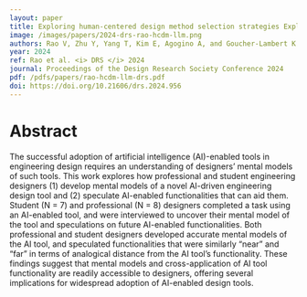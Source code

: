 ```yaml
---
layout: paper
title: Exploring human-centered design method selection strategies Exploring human-centered design method selection strategies with large language models with large language models 
image: /images/papers/2024-drs-rao-hcdm-llm.png
authors: Rao V, Zhu Y, Yang T, Kim E, Agogino A, and Goucher-Lambert K.
year: 2024
ref: Rao et al. <i> DRS </i> 2024
journal: Proceedings of the Design Research Society Conference 2024
pdf: /pdfs/papers/rao-hcdm-llm-drs.pdf
doi: https://doi.org/10.21606/drs.2024.956
---
```



# Abstract
The successful adoption of artificial intelligence (AI)-enabled tools in engineering design requires an understanding of designers’ mental models of such tools. This work explores how professional and student engineering designers (1) develop mental models of a novel AI-driven engineering design tool and (2) speculate AI-enabled functionalities that can aid them. Student (N = 7) and professional (N = 8) designers completed a task using an AI-enabled tool, and were interviewed to uncover their mental model of the tool and speculations on future AI-enabled functionalities. Both professional
and student designers developed accurate mental models of the AI tool, and speculated functionalities that were similarly “near” and “far” in terms of analogical distance from the AI tool’s functionality. These findings suggest that mental models and cross-application of AI tool functionality are readily accessible to designers, offering several implications for widespread adoption of AI-enabled design tools.
